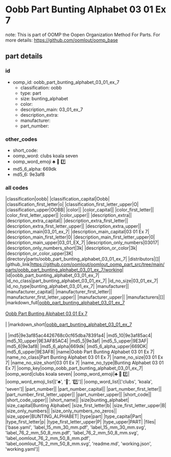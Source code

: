 # Oobb Part Bunting Alphabet 03 01 Ex 7  

note: This is part of OOMP the Oopen Organization Method For Parts. For more details: https://github.com/oomlout/oomp_base

##  part details





### id
* oomp_id: oobb_part_bunting_alphabet_03_01_ex_7
  * classification: oobb
  * type: part
  * size: bunting_alphabet
  * color: 
  * description_main: 03_01_ex_7
  * description_extra: 
  * manufacturer: 
  * part_number: 

### other_codes
* short_code: 
* oomp_word: clubs koala seven
* oomp_word_emoji :clubs: :koala: :seven:
* md5_6_alpha: 669dk
* md5_6: 9e3af8

### all codes 
|classification|oobb|
|classification_capital|Oobb|
|classification_first_letter|o|
|classification_first_letter_upper|O|
|classification_upper|OOBB|
|color||
|color_capital||
|color_first_letter||
|color_first_letter_upper||
|color_upper||
|description_extra||
|description_extra_capital||
|description_extra_first_letter||
|description_extra_first_letter_upper||
|description_extra_upper||
|description_main|03_01_ex_7|
|description_main_capital|03 01 Ex 7|
|description_main_first_letter|0|
|description_main_first_letter_upper|0|
|description_main_upper|03_01_EX_7|
|description_only_numbers|03017|
|description_only_numbers_short|3k|
|description_or_color|3k|
|description_or_color_upper|3K|
|directory|parts/oobb_part_bunting_alphabet_03_01_ex_7|
|distributors|[]|
|github_link|https://github.com/oomlout/oomlout_oomp_part_src/tree/main/parts/oobb_part_bunting_alphabet_03_01_ex_7/working|
|id|oobb_part_bunting_alphabet_03_01_ex_7|
|id_no_class|part_bunting_alphabet_03_01_ex_7|
|id_no_size|03_01_ex_7|
|id_no_type|bunting_alphabet_03_01_ex_7|
|manufacturer||
|manufacturer_capital||
|manufacturer_first_letter||
|manufacturer_first_letter_upper||
|manufacturer_upper||
|manufacturers|[]|
|markdown_full|[oobb_part_bunting_alphabet_03_01_ex_7](https://github.com/oomlout/oomlout_oomp_part_src/tree/main/parts/oobb_part_bunting_alphabet_03_01_ex_7/working)<br>[](https://github.com/oomlout/oomlout_oomp_part_src/tree/main/parts/oobb_part_bunting_alphabet_03_01_ex_7/working)<br>[Oobb Part Bunting Alphabet 03 01 Ex 7](https://github.com/oomlout/oomlout_oomp_part_src/tree/main/parts/oobb_part_bunting_alphabet_03_01_ex_7/working)<br><br>|
|markdown_short|[oobb_part_bunting_alphabet_03_01_ex_7](https://github.com/oomlout/oomlout_oomp_part_src/tree/main/parts/oobb_part_bunting_alphabet_03_01_ex_7/working)<br><br>|
|md5|9e3af85ac4426768c0cf65dba78391a4|
|md5_10|9e3af85ac4|
|md5_10_upper|9E3AF85AC4|
|md5_5|9e3af|
|md5_5_upper|9E3AF|
|md5_6|9e3af8|
|md5_6_alpha|669dk|
|md5_6_alpha_upper|669DK|
|md5_6_upper|9E3AF8|
|name|Oobb Part Bunting Alphabet 03 01 Ex 7|
|name_no_class|Part Bunting Alphabet 03 01 Ex 7|
|name_no_size|03 01 Ex 7|
|name_no_size_short|03 01 Ex 7|
|name_no_type|Bunting Alphabet 03 01 Ex 7|
|oomp_key|oomp_oobb_part_bunting_alphabet_03_01_ex_7|
|oomp_word|clubs koala seven|
|oomp_word_emoji|:clubs: :koala: :seven:|
|oomp_word_emoji_list|[':clubs:', ':koala:', ':seven:']|
|oomp_word_list|['clubs', 'koala', 'seven']|
|part_number||
|part_number_capital||
|part_number_first_letter||
|part_number_first_letter_upper||
|part_number_upper||
|short_code||
|short_code_upper||
|short_name||
|size|bunting_alphabet|
|size_capital|Bunting Alphabet|
|size_first_letter|b|
|size_first_letter_upper|B|
|size_only_numbers||
|size_only_numbers_no_zeros||
|size_upper|BUNTING_ALPHABET|
|type|part|
|type_capital|Part|
|type_first_letter|p|
|type_first_letter_upper|P|
|type_upper|PART|
|files|['base.yaml', 'label_15_mm_30_mm.pdf', 'label_15_mm_30_mm.svg', 'label_76_2_mm_50_8_mm.pdf', 'label_76_2_mm_50_8_mm.svg', 'label_oomlout_76_2_mm_50_8_mm.pdf', 'label_oomlout_76_2_mm_50_8_mm.svg', 'readme.md', 'working.json', 'working.yaml']|
